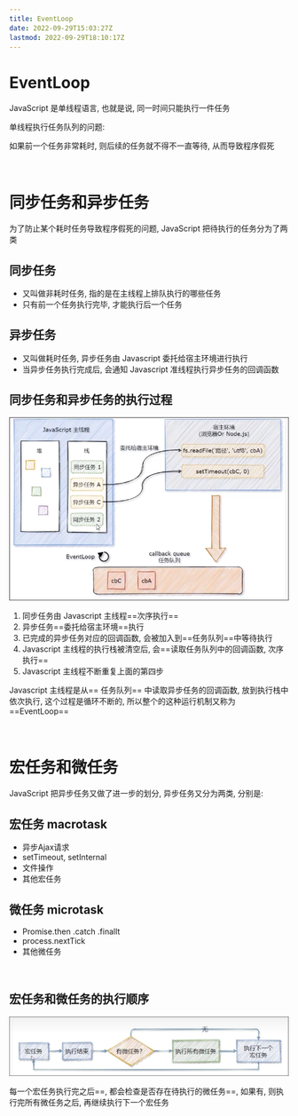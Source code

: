 ```yaml
---
title: EventLoop
date: 2022-09-29T15:03:27Z
lastmod: 2022-09-29T18:10:17Z
---
```


# EventLoop

JavaScript 是单线程语言, 也就是说, 同一时间只能执行一件任务

单线程执行任务队列的问题:

如果前一个任务非常耗时, 则后续的任务就不得不一直等待, 从而导致程序假死

‍

# 同步任务和异步任务

为了防止某个耗时任务导致程序假死的问题, JavaScript 把待执行的任务分为了两类

## 同步任务

* 又叫做非耗时任务, 指的是在主线程上排队执行的哪些任务
* 只有前一个任务执行完毕, 才能执行后一个任务

## 异步任务

* 又叫做耗时任务, 异步任务由 Javascript 委托给宿主环境进行执行
* 当异步任务执行完成后, 会通知 Javascript 准线程执行异步任务的回调函数

## 同步任务和异步任务的执行过程

![Snipaste_2022-09-29_15-16-47](assets/Snipaste_2022-09-29_15-16-47-20220929151729-asu7qxp.png)​

1. 同步任务由 Javascript 主线程==次序执行==
2. 异步任务==委托给宿主环境==执行
3. 已完成的异步任务对应的回调函数, 会被加入到==任务队列==中等待执行
4. Javascript 主线程的执行栈被清空后, 会==读取任务队列中的回调函数, 次序执行==
5. Javascript 主线程不断重复上面的第四步

Javascript 主线程是从==​ 任务队列== 中读取异步任务的回调函数, 放到执行栈中依次执行, 这个过程是循环不断的, 所以整个的这种运行机制又称为 ==EventLoop==

‍

# 宏任务和微任务

JavaScript 把异步任务又做了进一步的划分, 异步任务又分为两类, 分别是:

## 宏任务 macrotask

* 异步Ajax请求
* setTimeout, setInternal
* 文件操作
* 其他宏任务

## 微任务 microtask

* Promise.then .catch .finallt
* process.nextTick
* 其他微任务

‍

## 宏任务和微任务的执行顺序

![Snipaste_2022-09-29_15-33-28](assets/Snipaste_2022-09-29_15-33-28-20220929153347-d0rwwj4.png)​

每一个宏任务执行完之后==, 都会检查是否存在待执行的微任务==, 如果有, 则执行完所有微任务之后, 再继续执行下一个宏任务

‍
